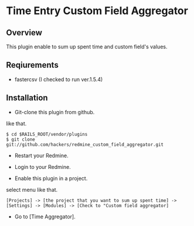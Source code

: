 Time Entry Custom Field Aggregator
==================================

Overview
--------
This plugin enable to sum up spent time and custom field's values.

Reqiurements
------------

* fastercsv (I checked to run ver.1.5.4)

Installation
------------

* Git-clone this plugin from github.

like that.

    $ cd $RAILS_ROOT/vendor/plugins
    $ git clone git://github.com/hackers/redmine_custom_field_aggregator.git

* Restart your Redmine.

* Login to your Redmine.

* Enable this plugin in a project.

select menu like that.

    [Projects] -> [the project that you want to sum up spent time] -> 
    [Settings] -> [Modules] -> [Check to "Custom field aggregator]

* Go to [Time Aggregator].

